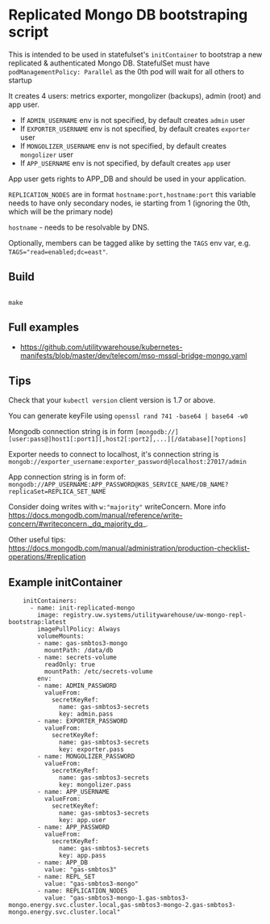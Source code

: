 # Replicated Mongo DB bootstraping script

This is intended to be used in statefulset's `initContainer` to bootstrap a new replicated & authenticated Mongo DB.
StatefulSet must have `podManagementPolicy: Parallel` as the 0th pod will wait for all others to startup

It creates 4 users: metrics exporter, mongolizer (backups), admin (root) and app user.

- If `ADMIN_USERNAME` env is not specified, by default creates `admin` user
- If `EXPORTER_USERNAME` env is not specified, by default creates `exporter` user
- If `MONGOLIZER_USERNAME` env is not specified, by default creates `mongolizer` user
- If `APP_USERNAME` env is not specified, by default creates `app` user

App user gets rights to APP_DB and should be used in your application.

`REPLICATION_NODES` are in format `hostname:port,hostname:port`
this variable needs to have only secondary nodes, ie starting from 1 (ignoring the 0th, which will be the primary node)

`hostname` - needs to be resolvable by DNS.

Optionally, members can be tagged alike by setting the `TAGS` env var, e.g. `TAGS="read=enabled;dc=east"`.

## Build 
```

make 

```
## Full examples

- https://github.com/utilitywarehouse/kubernetes-manifests/blob/master/dev/telecom/mso-mssql-bridge-mongo.yaml

## Tips

Check that your `kubectl version` client version is 1.7 or above.

You can generate keyFile using `openssl rand 741 -base64 | base64 -w0`

Mongodb connection string is in form `[mongodb://][user:pass@]host1[:port1][,host2[:port2],...][/database][?options]`

Exporter needs to connect to localhost, it's connection string is `mongob://exporter_username:exporter_password@localhost:27017/admin`

App connection string is in form of:
`mongodb://APP_USERNAME:APP_PASSWORD@K8S_SERVICE_NAME/DB_NAME?replicaSet=REPLICA_SET_NAME`

Consider doing writes with `w:"majority"` writeConcern. More info https://docs.mongodb.com/manual/reference/write-concern/#writeconcern._dq_majority_dq_.

Other useful tips: https://docs.mongodb.com/manual/administration/production-checklist-operations/#replication

## Example initContainer
```
    initContainers:
      - name: init-replicated-mongo
        image: registry.uw.systems/utilitywarehouse/uw-mongo-repl-bootstrap:latest
        imagePullPolicy: Always
        volumeMounts:
        - name: gas-smbtos3-mongo
          mountPath: /data/db
        - name: secrets-volume
          readOnly: true
          mountPath: /etc/secrets-volume
        env:
        - name: ADMIN_PASSWORD
          valueFrom:
            secretKeyRef:
              name: gas-smbtos3-secrets
              key: admin.pass
        - name: EXPORTER_PASSWORD
          valueFrom:
            secretKeyRef:
              name: gas-smbtos3-secrets
              key: exporter.pass
        - name: MONGOLIZER_PASSWORD
          valueFrom:
            secretKeyRef:
              name: gas-smbtos3-secrets
              key: mongolizer.pass
        - name: APP_USERNAME
          valueFrom:
            secretKeyRef:
              name: gas-smbtos3-secrets
              key: app.user
        - name: APP_PASSWORD
          valueFrom:
            secretKeyRef:
              name: gas-smbtos3-secrets
              key: app.pass
        - name: APP_DB
          value: "gas-smbtos3"
        - name: REPL_SET
          value: "gas-smbtos3-mongo"
        - name: REPLICATION_NODES
          value: "gas-smbtos3-mongo-1.gas-smbtos3-mongo.energy.svc.cluster.local,gas-smbtos3-mongo-2.gas-smbtos3-mongo.energy.svc.cluster.local"

```
